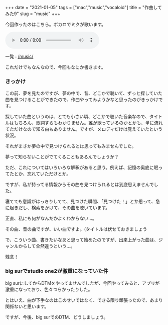 +++
date = "2021-01-05"
tags = ["mac","music","vocaloid"]
title = "作曲してみた9"
slug = "music"
+++

今回作ったのはこちら。ボカロでミクが歌います。

<audio controls src="/music/kira.mp3"></audio>

一覧 : [/music/](/music/)

これだけでもなんなので、今回もなにか書きます。

### きっかけ

この前、夢を見たのですが、夢の中で、昔、どこかで聴いて、ずっと探していた曲を見つけることができたので、作曲やってみようかなと思ったのがきっかけです。

探していた曲というのは、とても小さい頃、どこかで聴いた音楽なので、タイトルはもちろん、歌詞すらもわかりません。誰が歌っているのかとかも、単に流れてただけなので知る由もありません。ですが、メロディだけは覚えていたという状況。

それがまさか夢の中で見つけられるとは思ってもみませんでした。

夢って知らないことがでてくることもあるんでしょうか？

ただ、これについてはいろいろな解釈があると思う。例えば、記憶の奥底に眠ってたとか、忘れていただけとか。

ですが、私が持ってる情報からその曲を見つけられるとは到底思えませんでした。

寝てても意識がはっきりしてて、見つけた瞬間、「見つけた！」とか思って、急に起きだし、検索をかけて、その曲を聴いています。

正直、私にも何がなんだかよくわからない...。

その曲、昔の曲ですが、いい曲ですよ。(タイトルは伏せておきましょう

で、こういう曲、書きたいなあと思って始めたのですが、出来上がった曲は、ジャンルからして全然違うという...。

残念！

### big surでstudio one2が激重になっていた件

big surにしてからDTMをやってませんでしたが、今回やってみると、アプリが激重になっており、色々つらかったりした。

とはいえ、曲が下手なのはこのせいではなく、できる限り頑張ったので、あまり関係ないと思います。

ですが、今後、big surでのDTM、どうしましょう。


